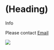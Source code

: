 # (Heading)

Info

Please contact [Email](marco.chunwing@gmail.com)



![](https://en.wikipedia.org/wiki/Vancouver#/media/File:Concord_Pacific_Master_Plan_Area.jpg)


